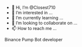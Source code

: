 - 👋 Hi, I’m @Closest710
- 👀 I’m interested in ...
- 🌱 I’m currently learning ...
- 💞️ I’m looking to collaborate on ...
- 📫 How to reach me ...

<!---
Closest710/Closest710 is a ✨ special ✨ repository because its `README.md` (this file) appears on your GitHub profile.
You can click the Preview link to take a look at your changes.
--->Binance Pump Bot developer

